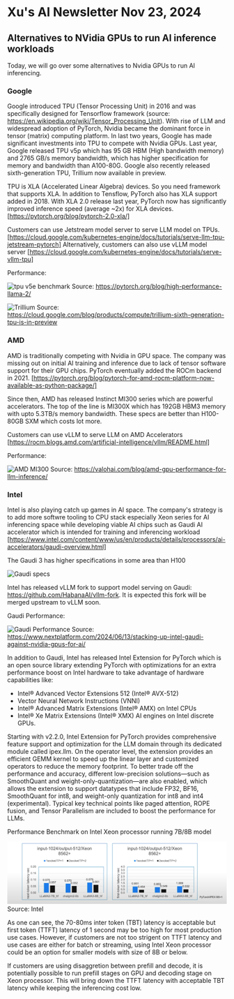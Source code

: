 # Xu's AI Newsletter Nov 23, 2024
## Alternatives to NVidia GPUs to run AI inference workloads
Today, we will go over some alternatives to Nvidia GPUs to run AI inferencing. 
### Google
Google introduced TPU (Tensor Processing Unit) in 2016 and was specifically designed for Tensorflow framework (source: https://en.wikipedia.org/wiki/Tensor_Processing_Unit). With rise of LLM and widespread adoption of PyTorch, Nvidia became the dominant force in tensor (matrix) computing platform. In last two years, Google has made significant investments into TPU to compete with Nvidia GPUs. Last year, Google released TPU v5p which has 95 GB HBM (High bandwidth memory) and 2765 GB/s memory bandwidth, which has higher specification for memory and bandwidth than A100-80G. Google also recently released sixth-generation TPU, Trillium now available in preview. 

TPU is XLA (Accelerated Linear Algebra) devices. So you need framework that supports XLA. In addition to Tensflow, PyTorch also has XLA support added in 2018. With XLA 2.0 release last year, PyTorch now has significantly improved inference speed (average ~2x) for XLA devices. [https://pytorch.org/blog/pytorch-2.0-xla/]

Customers can use Jetstream model server to serve LLM model on TPUs. [https://cloud.google.com/kubernetes-engine/docs/tutorials/serve-llm-tpu-jetstream-pytorch] Alternatively, customers can also use vLLM model server [https://cloud.google.com/kubernetes-engine/docs/tutorials/serve-vllm-tpu]

Performance: 

![tpu v5e benchmark](https://pytorch.org/assets/images/high-performance-llama-2/fig6.jpg)
Source: https://pytorch.org/blog/high-performance-llama-2/

![Trillium](https://storage.googleapis.com/gweb-cloudblog-publish/images/2_zCFCoiH.max-1200x1200.png)
Source: https://cloud.google.com/blog/products/compute/trillium-sixth-generation-tpu-is-in-preview


### AMD
AMD is traditionally competing with Nvidia in GPU space. The company was missing out on initial AI training and inference due to lack of tensor software support for their GPU chips. PyTorch eventually added the ROCm backend in 2021. [https://pytorch.org/blog/pytorch-for-amd-rocm-platform-now-available-as-python-package/]

Since then, AMD has released Instinct MI300 series which are powerful accelerators. The top of the line is MI300X which has 192GB HBM3 memory with upto 5.3TB/s memory bandwidth. These specs are better than H100-80GB SXM which costs lot more. 

Customers can use vLLM to serve LLM on AMD Accelerators [https://rocm.blogs.amd.com/artificial-intelligence/vllm/README.html]

Performance:

![AMD MI300](https://valohai.com/blog/amd-gpu-performance-for-llm-inference/latency.svg)
Source: https://valohai.com/blog/amd-gpu-performance-for-llm-inference/


### Intel
Intel is also playing catch up games in AI space. The company's strategy is to add more softwre tooling to CPU stack especially Xeon series for AI inferencing space while developing viable AI chips such as Gaudi AI accelerator which is intended for training and inferencing workload [https://www.intel.com/content/www/us/en/products/details/processors/ai-accelerators/gaudi-overview.html]

The Gaudi 3 has higher specifications in some area than H100

![Gaudi specs](https://www.nextplatform.com/wp-content/uploads/2024/06/intel-computex-gaudi-vs-nvidia-tnp-table-2.jpg)

Intel has released vLLM fork to support model serving on Gaudi: https://github.com/HabanaAI/vllm-fork. It is expected this fork will be merged upstream to vLLM soon. 

Gaudi Performance:

![Gaudi Performance](https://www.nextplatform.com/wp-content/uploads/2024/06/intel-computex-gaudi-vs-nvidia-ai-inference-1.jpg)
Source: https://www.nextplatform.com/2024/06/13/stacking-up-intel-gaudi-against-nvidia-gpus-for-ai/


In addition to Gaudi, Intel has released Intel Extension for PyTorch which is an open source library extending PyTorch with optimizations for an extra performance boost on Intel hardware to take advantage of hardware capabilities like:

- Intel® Advanced Vector Extensions 512 (Intel® AVX-512)
- Vector Neural Network Instructions (VNNI)
- Intel® Advanced Matrix Extensions (Intel® AMX) on Intel CPUs
- Intel® Xe Matrix Extensions (Intel® XMX) AI engines on Intel discrete GPUs.

Starting with v2.2.0, Intel Extension for PyTorch provides comprehensive feature support and optimization for the LLM domain through its dedicated module called ipex.llm. On the operator level, the extension provides an efficient GEMM kernel to speed up the linear layer and customized operators to reduce the memory footprint. To better trade off the performance and accuracy, different low-precision solutions—such as SmoothQuant and weight-only-quantization—are also enabled, which allows the extension to support datatypes that include FP32, BF16, SmoothQuant for int8, and weight-only quantization for int8 and int4 (experimental). Typical key technical points like paged attention, ROPE fusion, and Tensor Parallelism are included to boost the performance for LLMs. 

Performance Benchmark on Intel Xeon processor running 7B/8B model

![intel benchmark](intel_benchmark.png "Source: Intel")
Source: Intel

As one can see, the 70-80ms inter token (TBT) latency is acceptable but first token (TTFT) latency of 1 second may be too high for most production use cases. However, if customers are not too strigent on TTFT latency and use cases are either for batch or streaming, using Intel Xeon processor could be an option for smaller models with size of 8B or below. 

If customers are using disaggretion between prefill and decode, it is potentially possible to run prefill stages on GPU and decoding stage on Xeon processor. This will bring down the TTFT latency with acceptable TBT latency while keeping the inferencing cost low. 
